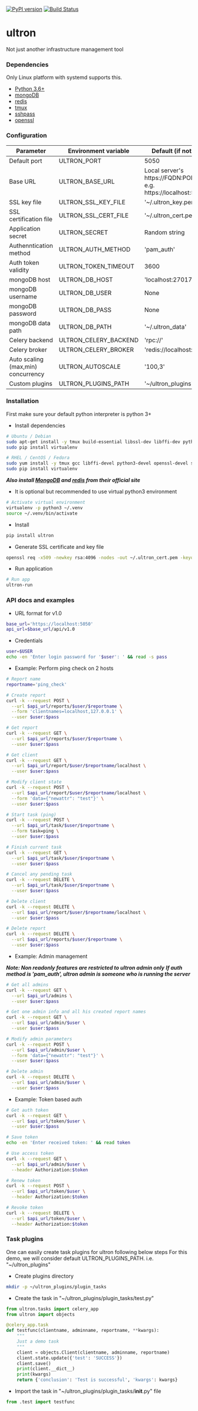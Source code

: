 [![PyPI version](https://img.shields.io/pypi/v/ultron.svg)](https://pypi.python.org/pypi/ultron)
[![Build Status](https://travis-ci.org/rapidstack/ultron.svg?branch=master)](https://travis-ci.org/rapidstack/ultron)


# ultron

Not just another infrastructure management tool


### Dependencies

Only Linux platform with systemd supports this.

* [Python 3.6+](https://www.python.org)
* [mongoDB](https://www.mongodb.com)
* [redis](https://redis.io)
* [tmux](https://github.com/tmux/tmux)
* [sshpass](https://linux.die.net/man/1/sshpass)
* [openssl](https://linux.die.net/man/1/openssl)


### Configuration

| Parameter | Environment variable | Default (if not set) |
| --------- | -------------------- | -------------------- |
| Default port | ULTRON_PORT | 5050 |
| Base URL | ULTRON_BASE_URL | Local server's https://FQDN:PORT. e.g. https://localhost:5050 |
| SSL key file | ULTRON_SSL_KEY_FILE | '~/.ultron_key.pem' |
| SSL certification file | ULTRON_SSL_CERT_FILE | '~/.ultron_cert.pem' |
| Application secret | ULTRON_SECRET | Random string |
| Authenntication method | ULTRON_AUTH_METHOD | 'pam_auth' |
| Auth token validity | ULTRON_TOKEN_TIMEOUT | 3600 |
| mongoDB host | ULTRON_DB_HOST | 'localhost:27017' |
| mongoDB username | ULTRON_DB_USER | None |
| mongoDB password | ULTRON_DB_PASS | None |
| mongoDB data path | ULTRON_DB_PATH | '~/.ultron_data' |
| Celery backend | ULTRON_CELERY_BACKEND | 'rpc://' |
| Celery broker | ULTRON_CELERY_BROKER | 'redis://localhost:6379/' |
| Auto scaling (max,min) concurrency | ULTRON_AUTOSCALE | '100,3' |
| Custom plugins | ULTRON_PLUGINS_PATH | '~/ultron_plugins' |


### Installation

First make sure your default python interpreter is python 3+

* Install dependencies

```bash
# Ubuntu / Debian
sudo apt-get install -y tmux build-essential libssl-dev libffi-dev python3-dev sshpass openssl
sudo pip install virtualenv

# RHEL / CentOS / Fedora
sudo yum install -y tmux gcc libffi-devel python3-devel openssl-devel sshpass openssl
sudo pip install virtualenv
```

***Also install [MongoDB](https://www.mongodb.com) and [redis](https://redis.io) from their official site***

* It is optional but recommended to use virtual python3 environment

```bash
# Activate virtual environment
virtualenv -p python3 ~/.venv
source ~/.venv/bin/activate
```

* Install

```bash
pip install ultron
```

* Generate SSL certificate and key file

```bash
openssl req -x509 -newkey rsa:4096 -nodes -out ~/.ultron_cert.pem -keyout ~/.ultron_key.pem -days 365
```

* Run application

```bash
# Run app
ultron-run
```


### API docs and examples

* URL format for v1.0

```bash
base_url='https://localhost:5050'
api_url=$base_url/api/v1.0
```

* Credentials

```bash
user=$USER
echo -en 'Enter login password for '$user': ' && read -s pass
```

* Example: Perform ping check on 2 hosts

```bash
# Report name
reportname='ping_check'

# Create report
curl -k --request POST \
  --url $api_url/reports/$user/$reportname \
  --form 'clientnames=localhost,127.0.0.1' \
  --user $user:$pass

# Get report
curl -k --request GET \
  --url $api_url/reports/$user/$reportname \
  --user $user:$pass

# Get client
curl -k --request GET \
  --url $api_url/report/$user/$reportname/localhost \
  --user $user:$pass

# Modify client state
curl -k --request POST \
  --url $api_url/report/$user/$reportname/localhost \
  --form 'data={"newattr": "test"}' \
  --user $user:$pass

# Start task (ping)
curl -k --request POST \
  --url $api_url/task/$user/$reportname \
  --form task=ping \
  --user $user:$pass

# Finish current task
curl -k --request GET \
  --url $api_url/task/$user/$reportname \
  --user $user:$pass

# Cancel any pending task
curl -k --request DELETE \
  --url $api_url/task/$user/$reportname \
  --user $user:$pass

# Delete client
curl -k --request DELETE \
  --url $api_url/report/$user/$reportname/localhost \
  --user $user:$pass

# Delete report
curl -k --request DELETE \
  --url $api_url/reports/$user/$reportname \
  --user $user:$pass
```


* Example: Admin management

***Note: Non readonly features are restricted to ultron admin only***
***If auth method is 'pam_auth', ultron admin is someone who is running the server***

```bash
# Get all admins
curl -k --request GET \
  --url $api_url/admins \
  --user $user:$pass

# Get one admin info and all his created report names
curl -k --request GET \
  --url $api_url/admin/$user \
  --user $user:$pass

# Modify admin parameters
curl -k --request POST \
  --url $api_url/admin/$user \
  --form 'data={"newattr": "test"}' \
  --user $user:$pass

# Delete admin
curl -k --request DELETE \
  --url $api_url/admin/$user \
  --user $user:$pass
```


* Example: Token based auth
```bash
# Get auth token
curl -k --request GET \
  --url $api_url/token/$user \
  --user $user:$pass

# Save token
echo -en 'Enter received token: ' && read token

# Use access token
curl -k --request GET \
  --url $api_url/admin/$user \
  --header Authorization:$token

# Renew token
curl -k --request POST \
  --url $api_url/token/$user \
  --header Authorization:$token

# Revoke token
curl -k --request DELETE \
  --url $api_url/token/$user \
  --header Authorization:$token
```


### Task plugins

One can easily create task plugins for ultron following below steps
For this demo, we will consider default ULTRON_PLUGINS_PATH. i.e. "~/ultron_plugins"

* Create plugins directory

```bash
mkdir -p ~/ultron_plugins/plugin_tasks
```

* Create the task in "~/ultron_plugins/plugin_tasks/test.py"

```python
from ultron.tasks import celery_app
from ultron import objects

@celery_app.task
def testfunc(clientname, adminname, reportname, **kwargs):
    """
    Just a demo task
    """
    client = objects.Client(clientname, adminname, reportname)
    client.state.update({'test': 'SUCCESS'})
    client.save()
    print(client.__dict__)
    print(kwargs)
    return {'conclusion': 'Test is successful', 'kwargs': kwargs}
```

* Import the task in "~/ultron_plugins/plugin_tasks/__init__.py" file

```python
from .test import testfunc
```

